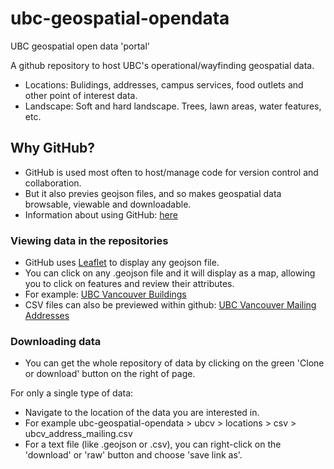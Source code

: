 # ubc-geospatial-opendata
UBC geospatial open data 'portal'

A github repository to host UBC's operational/wayfinding geospatial data.
- Locations: Bulidings, addresses, campus services, food outlets and other point of interest data.
- Landscape: Soft and hard landscape. Trees, lawn areas, water features, etc.

Why GitHub?
-----------
* GitHub is used most often to host/manage code for version control and collaboration. 
* But it also previes geojson files, and so makes geospatial data browsable, viewable and downloadable.
* Information about using GitHub: [here](https://guides.github.com/activities/hello-world/)

### Viewing data in the repositories
* GitHub uses [Leaflet](http://leafletjs.com/) to display any geojson file.
* You can click on any .geojson file and it will display as a map, allowing you to click on features and review their attributes.
* For example: [UBC Vancouver Buildings](https://github.com/UBCGeodata/ubc-geospatial-opendata/blob/master/ubcv/locations/geojson/ubcv_buildings_simple.geojson)
* CSV files can also be previewed within github: [UBC Vancouver Mailing Addresses](https://github.com/UBCGeodata/ubc-geospatial-opendata/blob/master/ubcv/locations/csv/ubcv_address_mailing.csv)

### Downloading data
* You can get the whole repository of data by clicking on the green 'Clone or download' button on the right of page.

For only a single type of data: 
* Navigate to the location of the data you are interested in.
*  For example  ubc-geospatial-opendata > ubcv > locations > csv > ubcv_address_mailing.csv 
* For a text file (like .geojson or .csv), you can right-click on the 'download' or 'raw' button and choose 'save link as'.
